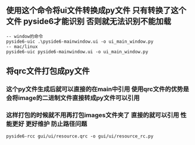## 使用这个命令将ui文件转换成py文件 只有转换了这个文件 pyside6才能识别 否则就无法识别不能加载

```shell
-- window的命令
pyside6-uic .\pyside6-mainwindow.ui -o ui_main_window.py
-- mac/linux 
pyside6-uic pyside6-mainwindow.ui -o ui_main_window.py
```

## 将qrc文件打包成py文件
### 这个py文件生成后就可以直接的在main中引用 使用qrc文件的优势是会将image的二进制文件直接转成py文件可以引用 
### 这样打包的时候就不用再打包images文件夹了 直接的就可以引用 性能更好 更好维护 防止路径问题
```shell
pyside6-rcc gui/ui/resource.qrc -o gui/ui/resource_rc.py
```
